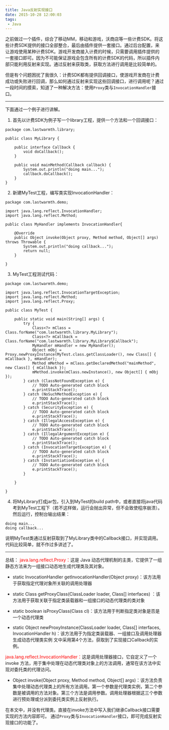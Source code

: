 ```yaml
---
title: Java反射实现接口
date: 2015-10-28 12:00:03
tags:
 - Java
---
```


之前做过一个插件，综合了移动MM，移动和游戏，沃商店等一些计费SDK。将这些计费SDK提供的接口全部整合，最后由插件提供一套接口。通过后台配置，来让游戏使用某种计费SDK。游戏开发商接入计费的时候，只需要调用插件提供的一套接口即可。因为不可能保证游戏会包含所有的计费SDK的代码，所以插件内部只能利用反射来实现。通过反射来获取类，获取方法进行调用是比较简单的。

但是有个问题困扰了我很久：计费SDK都有提供回调接口，使游戏开发商在计费成功或失败进行回调，那么如何通过反射来实现这些回调接口，进行调用呢？通过一段时间的摸索，知道了一种解决方法：使用`Proxy`类与`InvocationHandler`接口。

---

下面通过一个例子进行讲解。

<!--more-->

1. 首先以计费SDK为例子写一个library工程，提供一个方法和一个回调接口：
```
package com.lastwarmth.library;

public class MyLibrary {

	public interface Callback {
		void doCallback();
	}

	public void mainMethod(Callback callback) {
		System.out.println("doing main...");
		callback.doCallback();
	}
}
```
2. 新建MyTest工程，编写类实现InvocationHandler：
```
package com.lastwarmth.demo;

import java.lang.reflect.InvocationHandler;
import java.lang.reflect.Method;

public class MyHandler implements InvocationHandler{

	@Override
	public Object invoke(Object proxy, Method method, Object[] args) throws Throwable {
		System.out.println("doing callback...");
		return null;
	}

}

```
3. MyTest工程测试代码：
```
package com.lastwarmth.demo;

import java.lang.reflect.InvocationTargetException;
import java.lang.reflect.Method;
import java.lang.reflect.Proxy;

public class MyTest {

	public static void main(String[] args) {
		try {
			Class<?> mClass = Class.forName("com.lastwarmth.library.MyLibrary");
			Class<?> mCallback = Class.forName("com.lastwarmth.library.MyLibrary$Callback");
			MyHandler mHandler = new MyHandler();
			Object mObj = Proxy.newProxyInstance(MyTest.class.getClassLoader(), new Class[] { mCallback }, mHandler);
			Method mMethod = mClass.getDeclaredMethod("mainMethod", new Class[] { mCallback });
			mMethod.invoke(mClass.newInstance(), new Object[] { mObj });
		} catch (ClassNotFoundException e) {
			// TODO Auto-generated catch block
			e.printStackTrace();
		} catch (NoSuchMethodException e) {
			// TODO Auto-generated catch block
			e.printStackTrace();
		} catch (SecurityException e) {
			// TODO Auto-generated catch block
			e.printStackTrace();
		} catch (IllegalAccessException e) {
			// TODO Auto-generated catch block
			e.printStackTrace();
		} catch (IllegalArgumentException e) {
			// TODO Auto-generated catch block
			e.printStackTrace();
		} catch (InvocationTargetException e) {
			// TODO Auto-generated catch block
			e.printStackTrace();
		} catch (InstantiationException e) {
			// TODO Auto-generated catch block
			e.printStackTrace();
		}

	}

}

```
4. 将MyLibrary打成jar包，引入到MyTest的build path中，或者直接将java代码考到MyTest工程下（若不这样做，运行会抛出异常，但不会致使程序崩溃）。然后运行，控制台输出结果：
```
doing main...
doing callback...
```
说明MyTest类通过反射获取到了MyLibrary类中的Callback接口，并实现调用。
代码比较简单，就不作过多讲述了。

---
总结：
<font color=red>java.lang.reflect.Proxy：</font>这是 Java 动态代理机制的主类，它提供了一组静态方法来为一组接口动态地生成代理类及其对象。

- static InvocationHandler getInvocationHandler(Object proxy)：该方法用于获取指定代理对象所关联的调用处理器

- static Class getProxyClass(ClassLoader loader, Class[] interfaces) ：该方法用于获取关联于指定类装载器和一组接口的动态代理类的类对象

- static boolean isProxyClass(Class cl)：该方法用于判断指定类对象是否是一个动态代理类

- static Object newProxyInstance(ClassLoader loader, Class[] interfaces, InvocationHandler h)：该方法用于为指定类装载器、一组接口及调用处理器生成动态代理类实例
文中采用第4个方法，获取到了实现接口Callback的实例。

<font color=red>java.lang.reflect.InvocationHandler：</font>这是调用处理器接口，它自定义了一个 invoke 方法，用于集中处理在动态代理类对象上的方法调用，通常在该方法中实现对委托类的代理访问。

- Object invoke(Object proxy, Method method, Object[] args)：该方法负责集中处理动态代理类上的所有方法调用。第一个参数是代理类实例，第二个参数是被调用的方法对象。第三个方法是调用参数。调用处理器根据这三个参数进行预处理或分派到委托类实例上反射执行。

在本文中，并没有代理类。直接在invoke方法中写入我们继承Callback接口需要实现的方法内容即可。
通过`Proxy`类与`InvocationHandler`接口，即可完成反射实现接口的功能了。
